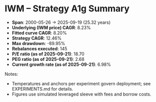 # IWM – Strategy A1g Summary

- **Span**: 2000-05-26 → 2025-09-19 (25.32 years)
- **Underlying (IWM price) CAGR**: 8.23%
- **Fitted curve CAGR**: 8.20%
- **Strategy CAGR**: 12.46%
- **Max drawdown**: -89.95%
- **Rebalances executed**: 145
- **P/E ratio (as of 2025-09-21)**: 18.70
- **PEG ratio (as of 2025-09-21)**: 2.68
- **Current growth rate (as of 2025-09-21)**: 6.98%

Notes:

- Temperatures and anchors per experiment govern deployment; see EXPERIMENTS.md for details.
- Figures use simulated leveraged sleeve with fees and borrow costs.

